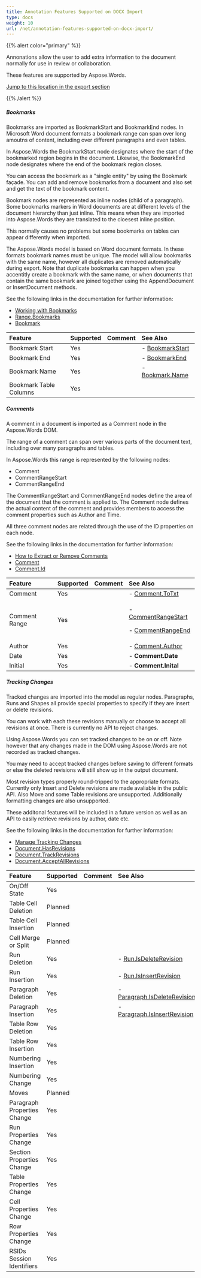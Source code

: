 ```yaml
---
title: Annotation Features Supported on DOCX Import
type: docs
weight: 10
url: /net/annotation-features-supported-on-docx-import/
---
```


{{% alert color="primary" %}} 

Annonations allow the user to add extra information to the document normally for use in review or collaboration.

These features are supported by Aspose.Words.

[Jump to this location in the export section](/pages/createpage.action?spaceKey=wordsnet&title=Ooxml+Export&linkCreation=true&fromPageId=2595880)

{{% /alert %}} 
##### **Bookmarks**
Bookmarks are imported as BookmarkStart and BookmarkEnd nodes. In Microsoft Word document formats a bookmark range can span over long amoutns of content, including over different paragraphs and even tables. 

In Aspose.Words the BookmarkStart node designates where the start of the bookmarked region begins in the document. Likewise, the BookmarkEnd node designates where the end of the bookmark region closes.

You can access the bookmark as a "single entity" by using the Bookmark façade. You can add and remove bookmarks from a document and also set and get the text of the bookmark content.

Bookmark nodes are represented as inline nodes (child of a paragraph). Some bookmarks markers in Word documents are at different levels of the document hierarchy than just inline. This means when they are imported into Aspose.Words they are translated to the cloesest inline position.

This normally causes no problems but some bookmarks on tables can appear differently when imported.

The Aspose.Words model is based on Word document formats. In these formats bookmark names must be unique. The model will allow bookmarks with the same name, however all duplicates are removed automatically during export. Note that duplicate bookmarks can happen when you accentitly create a bookmark with the same name, or when documents that contain the same bookmark are joined together using the AppendDocument or InsertDocument methods.

See the following links in the documentation for further information:

- [Working with Bookmarks](/words/net/working-with-bookmarks-html/)
- [Range.Bookmarks](http://www.aspose.com/documentation/.net-components/aspose.words-for-.net/aspose.words.range.bookmarks.html)
- [Bookmark](http://www.aspose.com/documentation/.net-components/aspose.words-for-.net/aspose.words.bookmark.html)

|**Feature**|**Supported**|**Comment**|**See Also**|
| :- | :- | :- | :- |
|Bookmark Start |Yes | |- [BookmarkStart](http://www.aspose.com/documentation/.net-components/aspose.words-for-.net/aspose.words.bookmarkstart.html)|
|Bookmark End |Yes | |- [BookmarkEnd](http://www.aspose.com/documentation/.net-components/aspose.words-for-.net/aspose.words.bookmarkend.html)|
|Bookmark Name |Yes | |- [Bookmark.Name](http://www.aspose.com/documentation/.net-components/aspose.words-for-.net/aspose.words.bookmark.name.html)|
|Bookmark Table Columns |Yes | | |
##### **Comments**
A comment in a document is imported as a Comment node in the Aspose.Words DOM.

The range of a comment can span over various parts of the document text, including over many paragraphs and tables.

In Aspose.Words this range is represented by the following nodes:

- Comment
- CommentRangeStart
- CommentRangeEnd

The CommentRangeStart and CommentRangeEnd nodes define the area of the document that the comment is applied to. The Comment node defines the actual content of the comment and provides members to access the comment properties such as Author and Time.

All three comment nodes are related through the use of the ID properties on each node.

See the following links in the documentation for further information:

- [How to Extract or Remove Comments](/pages/createpage.action?spaceKey=wordsnet&title=How+to+Extract+or+Remove+Comments&linkCreation=true&fromPageId=2595880)
- [Comment](http://www.aspose.com/documentation/.net-components/aspose.words-for-.net/aspose.words.comment.html)
- [Comment.Id](http://www.aspose.com/documentation/.net-components/aspose.words-for-.net/aspose.words.comment.id.html)

|**Feature**|**Supported**|**Comment**|**See Also**|
| :- | :- | :- | :- |
|Comment |Yes | |- [Comment.ToTxt](http://www.aspose.com/documentation/.net-components/aspose.words-for-.net/aspose.words.node.totxt.html)|
|Comment Range |Yes | |<p>- [CommentRangeStart](http://www.aspose.com/documentation/.net-components/aspose.words-for-.net/aspose.words.commentrangestart.html) </p><p>- [CommentRangeEnd](http://www.aspose.com/documentation/.net-components/aspose.words-for-.net/aspose.words.commentrangeend.html)</p>|
|Author |Yes | |- [Comment.Author](http://www.aspose.com/documentation/.net-components/aspose.words-for-.net/aspose.words.comment.author.html)|
|Date |Yes | |- **Comment.Date**|
|Initial |Yes | |- **Comment.Inital**|
##### **Tracking Changes**
Tracked changes are imported into the model as regular nodes. Paragraphs, Runs and Shapes all provide special properties to specify if they are insert or delete revisions.

You can work with each these revisions manually or choose to accept all revisions at once. There is currently no API to reject changes.

Using Aspose.Words you can set tracked changes to be on or off. Note however that any changes made in the DOM using Aspose.Words are not recorded as tracked changes.

You may need to accept tracked changes before saving to different formats or else the deleted revisions will still show up in the output document.

Most revision types properly round-tripped to the appropriate formats. Currently only Insert and Delete revisions are made avaliable in the public API. Also Move and some Table revisions are unsupported. Additionally formatting changes are also unsupported.

These additonal features will be included in a future version as well as an API to easily retrieve revisions by author, date etc.

See the following links in the documentation for further information:

- [Manage Tracking Changes](/pages/createpage.action?spaceKey=wordsnet&title=Manage+Tracking+Changes&linkCreation=true&fromPageId=2595880)
- [Document.HasRevisions](http://www.aspose.com/documentation/.net-components/aspose.words-for-.net/aspose.words.document.hasrevisions.html)
- [Document.TrackRevisions](http://www.aspose.com/documentation/.net-components/aspose.words-for-.net/aspose.words.document.trackrevisions.html)
- [Document.AcceptAllRevisions](http://www.aspose.com/documentation/.net-components/aspose.words-for-.net/aspose.words.document.acceptallrevisions.html)

|**Feature**|**Supported**|**Comment**|**See Also**|
| :- | :- | :- | :- |
|On/Off State |Yes | | |
|Table Cell Deletion |Planned | | |
|Table Cell Insertion |Planned | | |
|Cell Merge or Split |Planned | | |
|Run Deletion |Yes | |- [Run.IsDeleteRevision](http://www.aspose.com/documentation/.net-components/aspose.words-for-.net/aspose.words.inline.isdeleterevision.html)|
|Run Insertion |Yes | |- [Run.IsInsertRevision](http://www.aspose.com/documentation/.net-components/aspose.words-for-.net/aspose.words.inline.isinsertrevision.html)|
|Paragraph Deletion |Yes | |- [Paragraph.IsDeleteRevision](http://www.aspose.com/documentation/.net-components/aspose.words-for-.net/aspose.words.paragraph.isdeleterevision.html)|
|Paragraph Insertion |Yes | |- [Paragraph.IsInsertRevision](http://www.aspose.com/documentation/.net-components/aspose.words-for-.net/aspose.words.paragraph.isinsertrevision.html)|
|Table Row Deletion |Yes | | |
|Table Row Insertion |Yes | | |
|Numbering Insertion |Yes | | |
|Numbering Change |Yes | | |
|Moves |Planned | | |
|Paragraph Properties Change |Yes | | |
|Run Properties Change |Yes | | |
|Section Properties Change |Yes | | |
|Table Properties Change |Yes | | |
|Cell Properties Change |Yes | | |
|Row Properties Change |Yes | | |
|RSIDs Session Identifiers |Yes | | |


